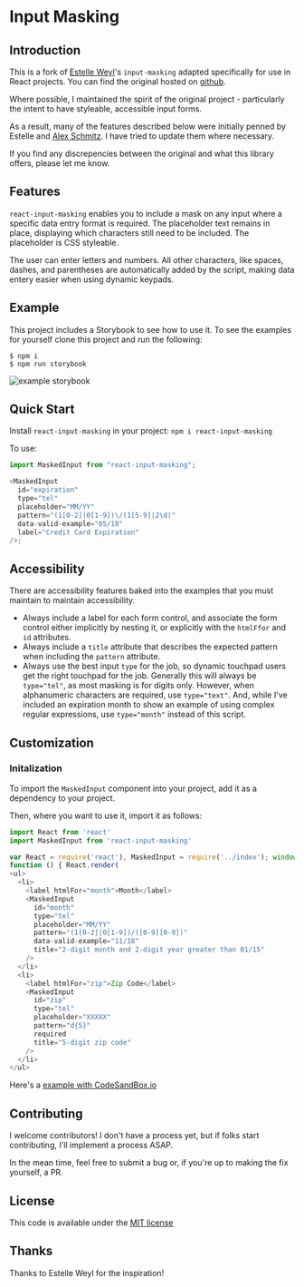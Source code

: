 # Input Masking

## Introduction

This is a fork of [Estelle Weyl](http://twitter.com/estellevw)'s `input-masking` adapted specifically for use in React projects. You can find the original hosted on [github](https://github.com/estelle/input-masking/).

Where possible, I maintained the spirit of the original project - particularly the intent to have styleable, accessible input forms.

As a result, many of the features described below were initially penned by Estelle and [Alex Schmitz](http://twitter.com/alexrschmitz). I have tried to update them where necessary.

If you find any discrepencies between the original and what this library offers, please let me know.

## Features

`react-input-masking` enables you to include a mask on any input where a specific data entry format is required. The placeholder text remains in place, displaying which characters still need to be included. The placeholder is CSS styleable.

The user can enter letters and numbers. All other characters, like spaces, dashes, and parentheses are automatically added by the script, making data entery easier when using dynamic keypads.

## Example

This project includes a Storybook to see how to use it. To see the examples for yourself clone this project and run the following:

```shell
$ npm i
$ npm run storybook
```

![example storybook](https://media.giphy.com/media/UTHHdUjsphfW1ClfNY/giphy.gif)

## Quick Start

Install `react-input-masking` in your project:
`npm i react-input-masking`

To use:

```javascript
import MaskedInput from "react-input-masking";

<MaskedInput
  id="expiration"
  type="tel"
  placeholder="MM/YY"
  pattern="(1[0-2]|0[1-9])\/(1[5-9]|2\d)"
  data-valid-example="05/18"
  label="Credit Card Expiration"
/>;
```

## Accessibility

There are accessibility features baked into the examples that you must maintain to maintain accessibility.

- Always include a label for each form control, and associate the form control either implicitly by nesting it, or explicitly with the `htmlFfor` and `id` attributes.
- Always include a `title` attribute that describes the expected pattern when including the `pattern` attribute.
- Always use the best input `type` for the job, so dynamic touchpad users get the right touchpad for the job. Generally this will always be `type="tel"`, as most masking is for digits only. However, when alphanumeric characters are required, use `type="text"`. And, while I've included an expiration month to show an example of using complex regular expressions, use `type="month"` instead of this script.

## Customization

### Initalization

To import the `MaskedInput` component into your project, add it as a dependency to your project.

Then, where you want to use it, import it as follows:

```javascript
import React from 'react'
import MaskedInput from 'react-input-masking'

var React = require('react'), MaskedInput = require('../index'); window.onload =
function () { React.render(
<ul>
  <li>
    <label htmlFor="month">Month</label>
    <MaskedInput
      id="month"
      type="tel"
      placeholder="MM/YY"
      pattern="(1[0-2]|0[1-9])/([0-9][0-9])"
      data-valid-example="11/18"
      title="2-digit month and 2-digit year greater than 01/15"
    />
  </li>
  <li>
    <label htmlFor="zip">Zip Code</label>
    <MaskedInput
      id="zip"
      type="tel"
      placeholder="XXXXX"
      pattern="d{5}"
      required
      title="5-digit zip code"
    />
  </li>
</ul>
```

Here's a [example with CodeSandBox.io](https://codesandbox.io/s/react-input-masking-demo-q1hek)

## Contributing

I welcome contributors! I don't have a process yet, but if folks start contributing, I'll implement a process ASAP.

In the mean time, feel free to submit a bug or, if you're up to making the fix yourself, a PR.

## License

This code is available under the [MIT license](LICENSE)

## Thanks

Thanks to Estelle Weyl for the inspiration!

